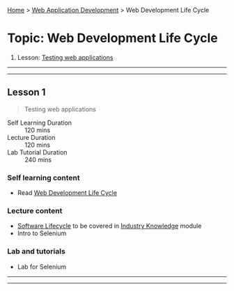 [Home](../README.md) > [Web Application Development](./README.md) > Web Development Life Cycle

# Topic: Web Development Life Cycle

1. Lesson: [Testing web applications](#lesson-1)

---

---

## Lesson 1

> Testing web applications

<dl>
<dt>Self Learning Duration</dt>
<dd>120 mins</dd>
<dt>Lecture Duration</dt>
<dd>120 mins</dd>
<dt>Lab Tutorial Duration</dt>
<dd>240 mins</dd>
</dl>

### Self learning content

- Read [Web Development Life Cycle](https://www.signitysolutions.com/blog/web-development-life-cycle/)

### Lecture content

- [Software Lifecycle](../industry-knowledge/02-software-lifecycle.md) to be covered in [Industry Knowledge](../industry-knowledge/README.md) module
- Intro to Selenium

### Lab and tutorials

- Lab for Selenium 

---

---
